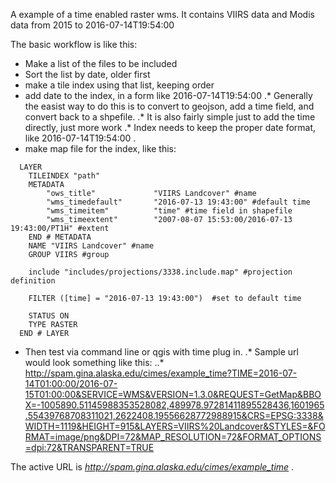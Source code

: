 A example of a time enabled raster wms.  It contains VIIRS data and Modis data from 2015 to 2016-07-14T19:54:00

The basic workflow is like this:
* Make a list of the files to be included
* Sort the list by date, older first
* make a tile index using that list, keeping order
* add date to the index, in a form like 2016-07-14T19:54:00
.* Generally the easist way to do this is to convert to geojson, add a time field, and convert back to a shpefile.
.* It is also fairly simple just to add the time directly, just more work
.* Index needs to keep the proper date format, like 2016-07-14T19:54:00 .
* make map file for the index, like this:
```
  LAYER
    TILEINDEX "path"
    METADATA
        "ows_title"             "VIIRS Landcover" #name
        "wms_timedefault"       "2016-07-13 19:43:00" #default time
        "wms_timeitem"          "time" #time field in shapefile 
        "wms_timeextent"        "2007-08-07 15:53:00/2016-07-13 19:43:00/PT1H" #extent
    END # METADATA
    NAME "VIIRS Landcover" #name
    GROUP VIIRS #group
    
    include "includes/projections/3338.include.map" #projection definition

    FILTER ([time] = "2016-07-13 19:43:00")  #set to default time

    STATUS ON
    TYPE RASTER
  END # LAYER

```
* Then test via command line or qgis with time plug in.
.* Sample url would look something like this:
..* http://spam.gina.alaska.edu/cimes/example_time?TIME=2016-07-14T01:00:00/2016-07-15T01:00:00&SERVICE=WMS&VERSION=1.3.0&REQUEST=GetMap&BBOX=-1005890.51145988353528082,489978.97281411895528436,1601965.55439768708311021,2622408.19556628772988915&CRS=EPSG:3338&WIDTH=1119&HEIGHT=915&LAYERS=VIIRS%20Landcover&STYLES=&FORMAT=image/png&DPI=72&MAP_RESOLUTION=72&FORMAT_OPTIONS=dpi:72&TRANSPARENT=TRUE

The active URL is *http://spam.gina.alaska.edu/cimes/example_time* . 

